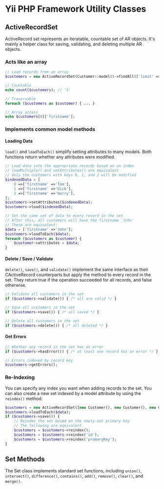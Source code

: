 # Yii PHP Framework Utility Classes

## ActiveRecordSet

ActiveRecord set represents an iteratable, countable set of AR objects. It's mainly a helper
class for saving, validating, and deleting multiple AR objects.

### Acts like an array

```php
// Load records from an array
$customers = new ActiveRecordSet(Customer::model()->findAll(['limit' =>5]));

// Countable
echo count($customers); // '5'

// Traversable
foreach ($customers as $customer) { ... }

// Array access
echo $customers[0]['firstname'];
```

### Implements common model methods

#### Loading Data

`load()` and `loadToEach()` simplify setting attributes to many models. Both functions return
whether any attributes were modified.

```php
// Load data into the appropriate records based on an index
// loadMultiple() and setAttributes() are equivalent
// Only the customers with keys 0, 1, and 2 will be modified
$indexedData = [
    0 =>['firstname' =>'Tom'],
    1 =>['firstname' =>'Dick'],
    2 =>['firstname' =>'Harry'],
];
$customers->setAttributes($indexedData);
$customers->load($indexedData);

// Set the same set of data to every record in the set
// After this, all customers will have the firstname 'John'
// These are equivalent:
$data = ['firstname' =>'John'];
$customers->loadToEach($data);
foreach ($customers as $customer) {
    $customer->attributes = $data;
}
```

#### Delete / Save / Validate

`delete()`, `save()`, and `validate()` implement the same interface as their CActiveRecord counterparts
but apply the method to every record in the set. They return true if the operation succeeded for all
records, and false otherwise.

```php
// Validate all customers in the set
if ($customers->validate()) { /* all are valid */ }

// Save all customers in the set
if ($customers->save()) { /* all saved */ }

// Delete all customers in the set
if ($customers->delete()) { /* all deleted */ }
```

#### Get Errors

```php
// Whether any record in the set has an error
if ($customers->hasError()) { /* at least one record has an error */ }

// Errors indexed by record key
$customers->getErrors();
```

### Re-Indexing

You can specify any index you want when adding records to the set. You can also create a new set indexed by a model
attribute by using the `reindex()` method:

```php
$customers = new ActiveRecordSet([new Customer(), new Customer(), new Customer()]);
$customers->loadToEach($data);
if ($customers->save()) {
    // Reindex the set based on the newly-set primary key
    // The following are equivalent
    $customers = $customers->reindex();
    $customers = $customers->reindex('id');
    $customers = $customers->reindex('promaryKey');
}
```

## Set Methods

The Set class implements standard set functions, including `union()`, `intersect()`, `difference()`, `contains()`,
`add()`, `remove()`, `clear()`, and `merge()`.